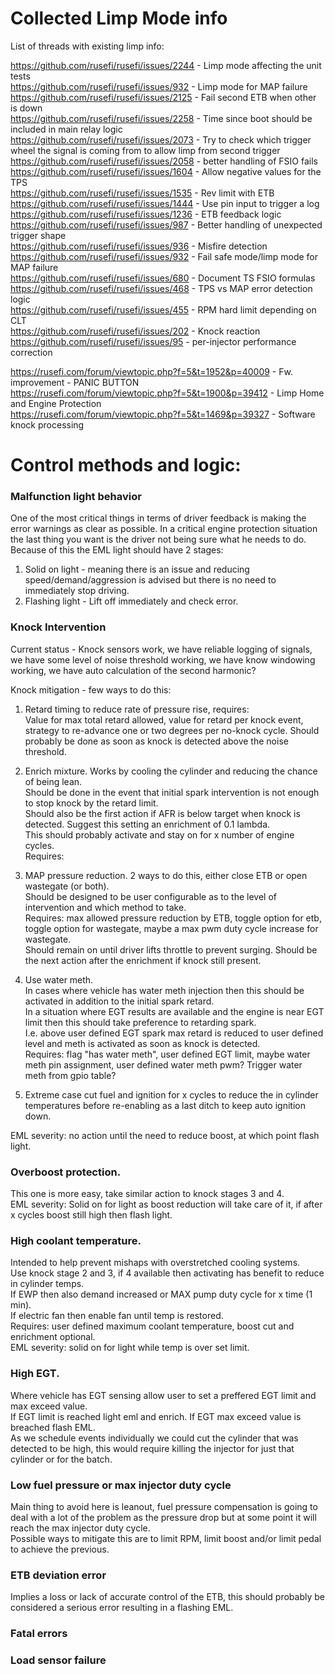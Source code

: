 # Collected Limp Mode info  

List of threads with existing limp info:  

https://github.com/rusefi/rusefi/issues/2244 - Limp mode affecting the unit tests  
https://github.com/rusefi/rusefi/issues/932 - Limp mode for MAP failure  
https://github.com/rusefi/rusefi/issues/2125 - Fail second ETB when other is down  
https://github.com/rusefi/rusefi/issues/2258 - Time since boot should be included in main relay logic  
https://github.com/rusefi/rusefi/issues/2073 - Try to check which trigger wheel the signal is coming from to allow limp from second trigger  
https://github.com/rusefi/rusefi/issues/2058 - better handling of FSIO fails  
https://github.com/rusefi/rusefi/issues/1604 - Allow negative values for the TPS  
https://github.com/rusefi/rusefi/issues/1535 - Rev limit with ETB  
https://github.com/rusefi/rusefi/issues/1444 - Use pin input to trigger a log  
https://github.com/rusefi/rusefi/issues/1236 - ETB feedback logic  
https://github.com/rusefi/rusefi/issues/987 - Better handling of unexpected trigger shape  
https://github.com/rusefi/rusefi/issues/936 - Misfire detection  
https://github.com/rusefi/rusefi/issues/932 - Fail safe mode/limp mode for MAP failure  
https://github.com/rusefi/rusefi/issues/680 - Document TS FSIO formulas  
https://github.com/rusefi/rusefi/issues/468 - TPS vs MAP error detection logic  
https://github.com/rusefi/rusefi/issues/455 - RPM hard limit depending on CLT  
https://github.com/rusefi/rusefi/issues/202 - Knock reaction  
https://github.com/rusefi/rusefi/issues/95 - per-injector performance correction  

https://rusefi.com/forum/viewtopic.php?f=5&t=1952&p=40009 - Fw. improvement - PANIC BUTTON  
https://rusefi.com/forum/viewtopic.php?f=5&t=1900&p=39412 - Limp Home and Engine Protection  
https://rusefi.com/forum/viewtopic.php?f=5&t=1469&p=39327 - Software knock processing  


# Control methods and logic: 
### Malfunction light behavior  
One of the most critical things in terms of driver feedback is making the error warnings as clear as possible. In a critical engine protection situation the last thing you want is the driver not being sure what he needs to do.  
Because of this the EML light should have 2 stages:  
1. Solid on light - meaning there is an issue and reducing speed/demand/aggression is advised but there is no need to immediately stop driving.  
2. Flashing light - Lift off immediately and check error.  

### Knock Intervention  
Current status - Knock sensors work, we have reliable logging of signals, we have some level of noise threshold working, we have know windowing working, we have auto calculation of the second harmonic?  

Knock mitigation - few ways to do this:  
1. Retard timing to reduce rate of pressure rise, requires:  
Value for max total retard allowed,  value for retard per knock event, strategy to re-advance one or two degrees per no-knock cycle.
Should probably be done as soon as knock is detected above the noise threshold.  

2. Enrich mixture. Works by cooling the cylinder and reducing the chance of being lean.  
Should be done in the event that initial spark intervention is not enough to stop knock by the retard limit.  
Should also be the first action if AFR is below target when knock is detected. Suggest this setting an enrichment of 0.1 lambda.  
This should probably activate and stay on for x number of engine cycles.  
Requires: 

3. MAP pressure reduction. 
2 ways to do this, either close ETB or open wastegate (or both).  
Should be designed to be user configurable as to the level of intervention and which method to take.  
Requires: max allowed pressure reduction by ETB, toggle option for etb, toggle option for wastegate, maybe a max pwm duty cycle increase for wastegate.  
Should remain on until driver lifts throttle to prevent surging. Should be the next action after the enrichment if knock still present.  

4. Use water meth.  
In cases where vehicle has water meth injection then this should be activated in addition to the initial spark retard.  
In a situation where EGT results are available and the engine is near EGT limit then this should take preference to retarding spark.  
I.e. above user defined EGT spark max retard is reduced to user defined level and meth is activated as soon as knock is detected.  
Requires: flag "has water meth", user defined EGT limit, maybe water meth pin assignment, user defined water meth pwm? Trigger water meth from gpio table?  

5. Extreme case cut fuel and ignition for x cycles to reduce the in cylinder temperatures before re-enabling as a last ditch to keep auto ignition down.  

EML severity: no action until the need to reduce boost, at which point flash light.  

### Overboost protection.  
This one is more easy, take similar action to knock stages 3 and 4.  
EML severity: Solid on for light as boost reduction will take care of it, if after x cycles boost still high then flash light.  

### High coolant temperature.  
Intended to help prevent mishaps with overstretched cooling systems.  
Use knock stage 2 and 3, if 4 available then activating has benefit to reduce in cylinder temps.  
If EWP then also demand increased or MAX pump duty cycle for x time (1 min).  
If electric fan then enable fan until temp is restored.  
Requires: user defined maximum coolant temperature, boost cut and enrichment optional.  
EML severity: solid on for light while temp is over set limit.  


### High EGT.  
Where vehicle has EGT sensing allow user to set a preffered EGT limit and max exceed value.  
If EGT limit is reached light eml and enrich. If EGT max exceed value is breached flash EML.  
As we schedule events individually we could cut the cylinder that was detected to be high, this would require killing the injector for just that cylinder or for the batch.  

### Low fuel pressure or max injector duty cycle  
Main thing to avoid here is leanout, fuel pressure compensation is going to deal with a lot of the problem as the pressure drop but at some point it will reach the max injector duty cycle.  
Possible ways to mitigate this are to limit RPM, limit boost and/or limit pedal to achieve the previous.  

### ETB deviation error  
Implies a loss or lack of accurate control of the ETB, this should probably be considered a serious error resulting in a flashing EML.  


### Fatal errors  

### Load sensor failure  

### 